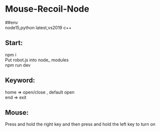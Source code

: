 # Mouse-Recoil-Node
##env <br>
node15,python latest,vs2019 c++
## Start: <br>
npm i<br>
Put robot.js into node_ modules<br>
npm run dev
## Keyword: <br>
home => open/close , default open<br>
end => exit
## Mouse: <br>
Press and hold the right key and then press and hold the left key to turn on

